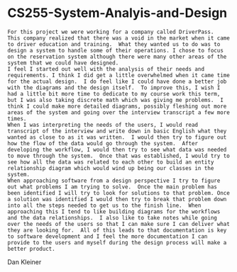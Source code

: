 # CS255-System-Analyis-and-Design

	For this project we were working for a company called DriverPass.  This company realized that there was a void in the market when it came to driver education and training.  What they wanted us to do was to design a system to handle some of their operations. I chose to focus on the reservation system although there were many other areas of the system that we could have designed.  
	I feel I started out well with the analysis of their needs and requirements. I think I did get a little overwhelmed when it came time for the actual design.  I do feel like I could have done a better job with the diagrams and the design itself.  To improve this, I wish I had a little bit more time to dedicate to my course work this term, but I was also taking discrete math which was giving me problems.  I think I could make more detailed diagrams, possibly fleshing out more areas of the system and going over the interview transcript a few more times.
	When I was interpreting the needs of the users, I would read transcript of the interview and write down in basic English what they wanted as close to as it was written.  I would then try to figure out how the flow of the data would go through the system.  After developing the workflow, I would then try to see what data was needed to move through the system.  Once that was established, I would try to see how all the data was related to each other to build an entity relationship diagram which would wind up being our classes in the system.  
	When approaching software from a design perspective I try to figure out what problems I am trying to solve.  Once the main problem has been identified I will try to look for solutions to that problem. Once a solution was identified I would then try to break that problem down into all the steps needed to get us to the finish line.  When approaching this I tend to like building diagrams for the workflows and the data relationships.  I also like to take notes while going over the needs of the users so that I can make sure I can deliver what they are looking for.  All of this leads to that documentation is key to software development and I feel the more documentation I can provide to the users and myself during the design process will make a better product.

Dan Kleiner
